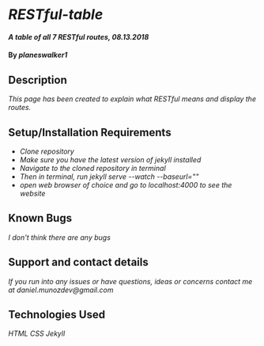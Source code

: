 # _RESTful-table_

#### _A table of all 7 RESTful routes, 08.13.2018_

#### By _**planeswalker1**_

## Description

_This page has been created to explain what RESTful means and display the routes._

## Setup/Installation Requirements

* _Clone repository_
* _Make sure you have the latest version of jekyll installed_
* _Navigate to the cloned repository in terminal_
* _Then in terminal, run jekyll serve --watch --baseurl=""_
* _open web browser of choice and go to localhost:4000 to see the website_

## Known Bugs

_I don't think there are any bugs_

## Support and contact details

_If you run into any issues or have questions, ideas or concerns contact me at daniel.munozdev@gmail.com_

## Technologies Used

_HTML_
_CSS_
_Jekyll_
